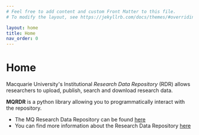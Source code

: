 ```yaml
---
# Feel free to add content and custom Front Matter to this file.
# To modify the layout, see https://jekyllrb.com/docs/themes/#overriding-theme-defaults

layout: home
title: Home
nav_order: 0
---
```


# Home

Macquarie University's Institutional _Research Data Repository_ (RDR) allows researchers to upload, publish, search and download research data.

**MQRDR** is a python library allowing you to programmatically interact with the repository.

- The MQ Research Data Repository can be found [here](https://figshare.mq.edu.au)
- You can find more information about the Research Data Repository [here](https://libguides.mq.edu.au/research_data_repository)
